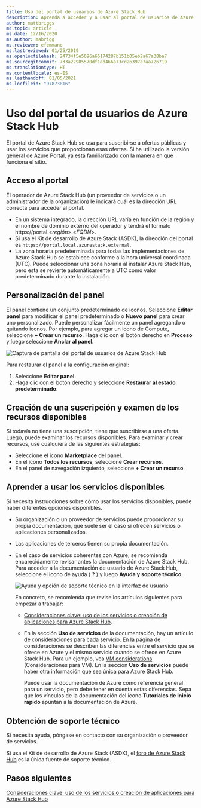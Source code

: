 ```yaml
---
title: Uso del portal de usuarios de Azure Stack Hub
description: Aprenda a acceder y a usar al portal de usuarios de Azure Stack Hub.
author: mattbriggs
ms.topic: article
ms.date: 12/16/2020
ms.author: mabrigg
ms.reviewer: efemmano
ms.lastreviewed: 01/25/2019
ms.openlocfilehash: 24734f5e5696a66174287b151b05eb2a67a38ba7
ms.sourcegitcommit: 733a22985570df1ad466a73cd26397e7aa726719
ms.translationtype: HT
ms.contentlocale: es-ES
ms.lasthandoff: 01/05/2021
ms.locfileid: "97873816"
---
```

# <a name="use-the-azure-stack-hub-user-portal"></a>Uso del portal de usuarios de Azure Stack Hub

El portal de Azure Stack Hub se usa para suscribirse a ofertas públicas y usar los servicios que proporcionan esas ofertas. Si ha utilizado la versión general de Azure Portal, ya está familiarizado con la manera en que funciona el sitio.

## <a name="access-the-portal"></a>Acceso al portal

El operador de Azure Stack Hub (un proveedor de servicios o un administrador de la organización) le indicará cuál es la dirección URL correcta para acceder al portal.

- En un sistema integrado, la dirección URL varía en función de la región y el nombre de dominio externo del operador y tendrá el formato https://portal.&lt;*región*&gt;.&lt;*FQDN*&gt;.
- Si usa el Kit de desarrollo de Azure Stack (ASDK), la dirección del portal es `https://portal.local.azurestack.external`.
- La zona horaria predeterminada para todas las implementaciones de Azure Stack Hub se establece conforme a la hora universal coordinada (UTC). Puede seleccionar una zona horaria al instalar Azure Stack Hub, pero esta se revierte automáticamente a UTC como valor predeterminado durante la instalación.

## <a name="customize-the-dashboard"></a>Personalización del panel

El panel contiene un conjunto predeterminado de iconos. Seleccione **Editar panel** para modificar el panel predeterminado o **Nuevo panel** para crear uno personalizado. Puede personalizar fácilmente un panel agregando o quitando iconos. Por ejemplo, para agregar un icono de Compute, seleccione **+ Crear un recurso**. Haga clic con el botón derecho en **Proceso** y luego seleccione **Anclar al panel**.

![Captura de pantalla del portal de usuarios de Azure Stack Hub](media/azure-stack-use-portal/userportal.png)

Para restaurar el panel a la configuración original:
1.  Seleccione **Editar panel**. 
2.  Haga clic con el botón derecho y seleccione **Restaurar al estado predeterminado**.

## <a name="create-subscription-and-browse-available-resources"></a>Creación de una suscripción y examen de los recursos disponibles

Si todavía no tiene una suscripción, tiene que suscribirse a una oferta. Luego, puede examinar los recursos disponibles. Para examinar y crear recursos, use cualquiera de las siguientes estrategias:

- Seleccione el icono **Marketplace** del panel.
- En el icono **Todos los recursos**, seleccione **Crear recursos**.
- En el panel de navegación izquierdo, seleccione **+ Crear un recurso**.

## <a name="learn-how-to-use-available-services"></a>Aprender a usar los servicios disponibles

Si necesita instrucciones sobre cómo usar los servicios disponibles, puede haber diferentes opciones disponibles.

- Su organización o un proveedor de servicios puede proporcionar su propia documentación, que suele ser el caso si ofrecen servicios o aplicaciones personalizados.
- Las aplicaciones de terceros tienen su propia documentación.
- En el caso de servicios coherentes con Azure, se recomienda encarecidamente revisar antes la documentación de Azure Stack Hub. Para acceder a la documentación de usuario de Azure Stack Hub, seleccione el icono de ayuda ( **?** ) y luego **Ayuda y soporte técnico**.

    ![Ayuda y opción de soporte técnico en la interfaz de usuario](media/azure-stack-use-portal/HelpAndSupport.png)

    En concreto, se recomienda que revise los artículos siguientes para empezar a trabajar:

    - [Consideraciones clave: uso de los servicios o creación de aplicaciones para Azure Stack Hub](azure-stack-considerations.md).
    - En la sección **Uso de servicios** de la documentación, hay un artículo de consideraciones para cada servicio. En la página de consideraciones se describen las diferencias entre el servicio que se ofrece en Azure y el mismo servicio cuando se ofrece en Azure Stack Hub. Para un ejemplo, vea [VM considerations](azure-stack-vm-considerations.md) (Consideraciones para VM). En la sección **Uso de servicios** puede haber otra información que sea única para Azure Stack Hub.

      Puede usar la documentación de Azure como referencia general para un servicio, pero debe tener en cuenta estas diferencias. Sepa que los vínculos de la documentación del icono **Tutoriales de inicio rápido** apuntan a la documentación de Azure.

## <a name="get-support"></a>Obtención de soporte técnico

Si necesita ayuda, póngase en contacto con su organización o proveedor de servicios.

Si usa el Kit de desarrollo de Azure Stack (ASDK), el [foro de Azure Stack Hub](https://social.msdn.microsoft.com/Forums/azure/home?forum=azurestack) es la única fuente de soporte técnico.

## <a name="next-steps"></a>Pasos siguientes

[Consideraciones clave: uso de los servicios o creación de aplicaciones para Azure Stack Hub](azure-stack-considerations.md)
